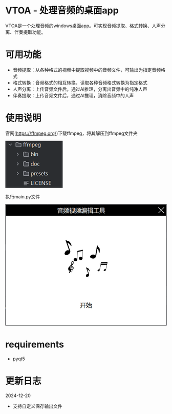 # VTOA - 处理音频的桌面app
VTOA是一个处理音频的windows桌面app。可实现音频提取、格式转换、人声分离、伴奏提取功能。

# 可用功能
* 音频提取：从各种格式的视频中提取视频中的音频文件，可输出为指定音频格式
* 格式转换：音频格式的相互转换，读取各种音频格式转换为指定格式
* 人声分离：上传音频文件后，通过AI推理，分离出音频中的纯净人声
* 伴奏提取：上传音频文件后，通过AI推理，消除音频中的人声

# 使用说明

官网(https://ffmpeg.org/)下载ffmpeg，将其解压到ffmpeg文件夹

![img.png](img.png)


执行main.py文件

![img_1.png](img_1.png)

# requirements
* pyqt5

# 更新日志
2024-12-20
* 支持自定义保存输出文件
